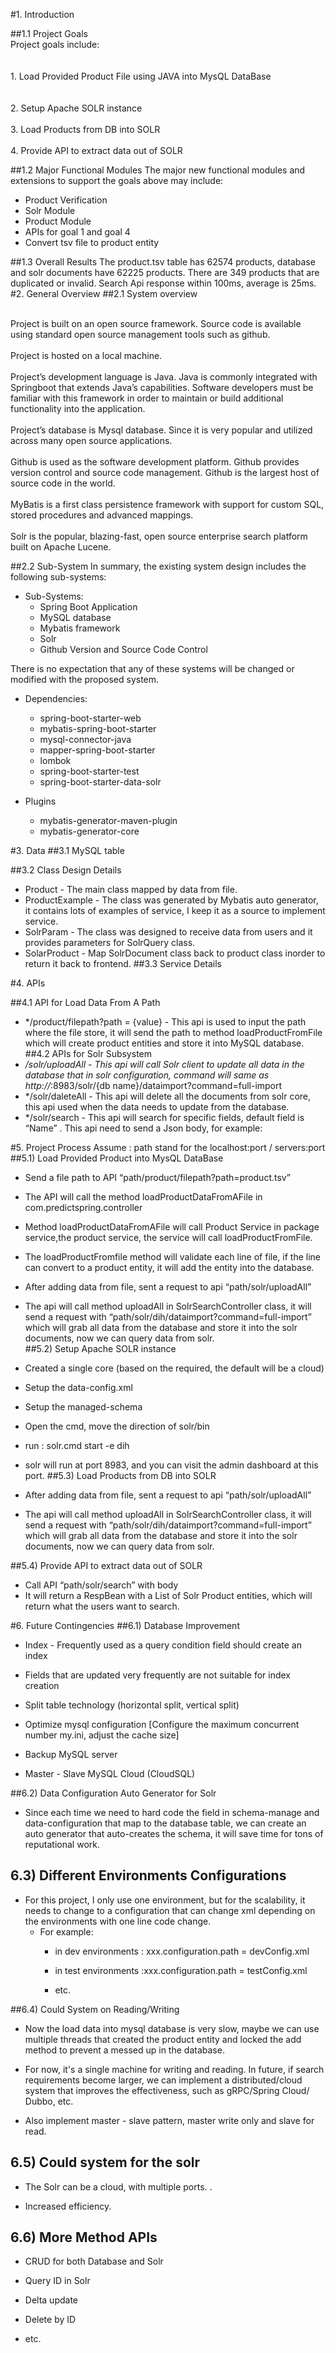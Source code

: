 #1. Introduction

##1.1 Project Goals
<br>Project goals include:</br>   
<br>1. Load Provided Product File using JAVA into MysQL DataBase </br>  
<br>2. Setup Apache SOLR instance</br>
<br>3. Load Products from DB into SOLR</br>
<br>4. Provide API to extract data out of SOLR</br>
   
##1.2 Major Functional Modules
   The major new functional modules and extensions to support the goals above may include:
   *    Product Verification
   *    Solr Module 
   *    Product Module 
   *    APIs for goal 1 and goal 4
   *    Convert tsv file to product entity

##1.3 Overall Results
The product.tsv table has 62574 products, database and solr documents have 62225 products. There are 349 products that are duplicated or invalid.
Search Api response within 100ms, average is 25ms.
#2. General Overview
   ##2.1 System overview

<br>Project is built on an open source framework. Source code is available using standard open source management tools such as github.</br>
<br>Project is hosted on a local machine.</br>
<br>Project’s development language is Java. Java is commonly integrated with Springboot that extends Java’s capabilities. Software developers must be familiar with this framework in order to maintain or build additional functionality into the application.</br>
<br>Project’s database is Mysql database. Since it is very popular and utilized across many open source applications.</br>
<br>Github is used as the software development platform. Github provides version control and source code management. Github is the largest host of source code in the world.</br>
<br>MyBatis is a first class persistence framework with support for custom SQL, stored procedures and advanced mappings.</br>
<br>Solr is the popular, blazing-fast, open source enterprise search platform built on Apache Lucene.</br>

##2.2 Sub-System
In summary, the existing system design includes the following sub-systems:

*   Sub-Systems:
    *   Spring Boot Application
    *   MySQL database
    *   Mybatis framework
    *   Solr
    *   Github Version and Source Code Control

There is no expectation that any of these systems will be changed or modified with the proposed system.

*   Dependencies:
    *   spring-boot-starter-web
    *   mybatis-spring-boot-starter
    *   mysql-connector-java
    *   mapper-spring-boot-starter
    *   lombok
    *   spring-boot-starter-test
    *   spring-boot-starter-data-solr

*   Plugins
    *   mybatis-generator-maven-plugin
    *   mybatis-generator-core

#3. Data
   ##3.1 MySQL table



##3.2 Class Design Details
*   Product - The main class mapped by data from file.
*   ProductExample - The class was generated by Mybatis auto generator, it contains lots of examples of service, I keep it as a source to implement service.  
*   SolrParam - The class was designed to receive data from users and it provides parameters for SolrQuery class.
*   SolarProduct - Map SolrDocument class back to product class inorder to return it back to frontend.
##3.3 Service Details

#4. APIs

##4.1 API for Load Data From A Path
*   */product/filepath?path = {value} - This api is used to input the path where the file store, it will send the path to method loadProductFromFile which will create product entities and store it into MySQL database.
##4.2 APIs for Solr Subsystem
*   */solr/uploadAll - This api will call Solr client to update all data in the database that in solr configuration, command will same as http://*:8983/solr/{db name}/dataimport?command=full-import
*   */solr/daleteAll - This api will delete all the documents from solr core, this api used when the data needs to update from the database.
*   */solr/search - This api will search for specific fields, default field is “Name” . This api need to send a Json body, for example:



#5. Project Process
   Assume : path stand for the localhost:port / servers:port
##5.1) Load Provided Product into MysQL DataBase
   *    Send a file path to API “path/product/filepath?path=product.tsv”
   *    The API will call the method loadProductDataFromAFile in  com.predictspring.controller
   *    Method loadProductDataFromAFile will call Product Service in package service,the product service, the service will call loadProductFromFile.
   *    The loadProductFromfile method will validate each line of file, if the line can convert to a product entity, it will add the entity into the database.
   *    After adding data from file, sent a request to api “path/solr/uploadAll”
   *    The api will call method uploadAll in SolrSearchController class, it will send a request with “path/solr/dih/dataimport?command=full-import” which will grab all data from the database and store it into the solr documents, now we can query data from solr.  
##5.2) Setup Apache SOLR instance
*   Created a single core (based on the required, the default will be a cloud)
    
*   Setup the data-config.xml 
    
*   Setup the managed-schema

*   Open the cmd, move the direction of solr/bin

*   run : solr.cmd start -e dih
*   solr will run at port 8983, and you can visit the admin dashboard at this port.
##5.3) Load Products from DB into SOLR
*   After adding data from file, sent a request to api “path/solr/uploadAll”
*   The api will call method uploadAll in SolrSearchController class, it will send a request with “path/solr/dih/dataimport?command=full-import” which will grab all data from the database and store it into the solr documents, now we can query data from solr.

##5.4) Provide API to extract data out of SOLR
*   Call API “path/solr/search” with body
*   It will return a RespBean with a List of Solr Product entities, which will return what the users want to search.

#6. Future Contingencies
##6.1) Database Improvement
*   Index - Frequently used as a query condition field should create an index
    
*   Fields that are updated very frequently are not suitable for index creation 
    
*   Split table technology (horizontal split, vertical split)
   
*   Optimize mysql configuration [Configure the maximum concurrent number my.ini, adjust the cache size]
   
*   Backup MySQL server
   
*   Master - Slave MySQL Cloud (CloudSQL)
    
##6.2) Data Configuration Auto Generator for Solr  
   
*   Since each time we need to hard code the field in schema-manage and data-configuration that map to the database table, we can create an auto generator that auto-creates the schema, it will save time for tons of reputational work.
   
## 6.3) Different Environments Configurations
   
*   For this project, I only use one environment, but for the scalability, it needs to change to a configuration that can change xml depending on the environments with one line code change. 
    *   For example:
        *   in dev environments : xxx.configuration.path = devConfig.xml 
            
        *   in test environments :xxx.configuration.path = testConfig.xml
    
        *   etc. 
            
##6.4) Could System on Reading/Writing
   
*   Now the load data into mysql database is very slow,  maybe we can use multiple threads that created the product entity and locked the add method to prevent a messed up in the database. 
    
*   For now, it's a single machine for writing and reading. In future, if search requirements become larger, we can implement a distributed/cloud system that improves the effectiveness, such as gRPC/Spring Cloud/ Dubbo, etc.
   
*   Also implement master - slave pattern, master write only and slave  for read. 
    
## 6.5) Could system for the solr
   
*   The Solr can be a cloud, with multiple ports. .
    
*   Increased efficiency.  
   
## 6.6) More Method APIs
   
*   CRUD for both Database and Solr 
    
*   Query ID in Solr
   
*   Delta update
   
*   Delete by ID
   
*   etc.  
